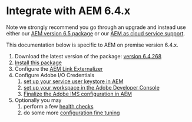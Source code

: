 # Integrate with AEM 6.4.x

Note we strongly recommend you go through an upgrade and instead use either our [AEM version 6.5 package](aem_on_premise_install_6.5.md) or our [AEM as cloud service support](aem_skyline_install.md).

This documentation below is specific to AEM on premise version 6.4.x.

1. Download the latest version of the package: [version 6.4.268](https://github.com/adobeio/adobeio-documentation/files/2624686/aem-event-proxy-6.4.268.zip) 
2. [Install this package](aem_on_premise_package_install.md)
3. Configure the [AEM Link Externalizer](aem_on_premise_link_externalizer.md)
4. Configure Adobe I/O Credentials
   1. [set up your service user keystore in AEM](aem_keystore_setup.md) 
   2. [set up your workspace in the Adobe Developer Console](aem_console_setup.md)
   3. [Finalize the Adobe IMS configuration in AEM](aem_ims_config.md)
5. Optionally you may
   1. perform a few [health checks](aem_on_premise_healthcheck.md)
   2. do some more [configuration fine tuning](aem_advanced_configurations.md)

 